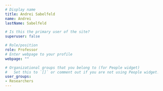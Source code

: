 ```yaml
---
# Display name
title: Andrei Sabelfeld
name: Andrei
lastName: Sabelfeld

# Is this the primary user of the site?
superuser: false

# Role/position
role: Professor
# Enter webpage to your profile
webpage: ""

# Organizational groups that you belong to (for People widget)
#   Set this to `[]` or comment out if you are not using People widget.
user_groups:
- Researchers
---
```


